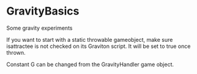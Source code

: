 # GravityBasics
Some gravity experiments

If you want to start with a static throwable gameobject, make sure isattractee is not checked on its Graviton script.
It will be set to true once thrown.

Constant G can be changed from the GravityHandler game object.
